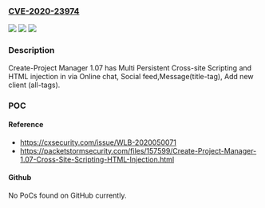 ### [CVE-2020-23974](https://cve.mitre.org/cgi-bin/cvename.cgi?name=CVE-2020-23974)
![](https://img.shields.io/static/v1?label=Product&message=n%2Fa&color=blue)
![](https://img.shields.io/static/v1?label=Version&message=n%2Fa&color=blue)
![](https://img.shields.io/static/v1?label=Vulnerability&message=n%2Fa&color=brighgreen)

### Description

Create-Project Manager 1.07 has Multi Persistent Cross-site Scripting and HTML injection in via Online chat, Social feed,Message(title-tag), Add new client (all-tags).

### POC

#### Reference
- https://cxsecurity.com/issue/WLB-2020050071
- https://packetstormsecurity.com/files/157599/Create-Project-Manager-1.07-Cross-Site-Scripting-HTML-Injection.html

#### Github
No PoCs found on GitHub currently.

